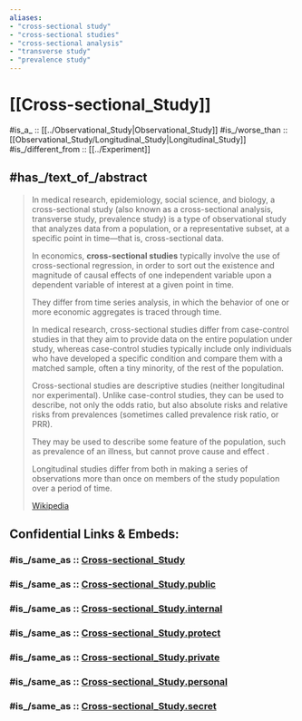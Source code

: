 ```yaml
---
aliases:
- "cross-sectional study"
- "cross-sectional studies"
- "cross-sectional analysis"
- "transverse study"
- "prevalence study"
---
```


# [[Cross-sectional_Study]] 

#is_a_ :: [[../Observational_Study|Observational_Study]] 
#is_/worse_than :: [[Observational_Study/Longitudinal_Study|Longitudinal_Study]] 
#is_/different_from :: [[../Experiment]] 

## #has_/text_of_/abstract 

> In medical research, epidemiology, social science, and biology, a cross-sectional study 
> (also known as a cross-sectional analysis, transverse study, prevalence study) 
> is a type of observational study that analyzes data from a population, 
> or a representative subset, at a specific point in time—that is, cross-sectional data.
>
> In economics, **cross-sectional studies** typically involve the use of cross-sectional regression, 
> in order to sort out the existence and magnitude of causal effects of one independent variable 
> upon a dependent variable of interest at a given point in time. 
> 
> They differ from time series analysis, 
> in which the behavior of one or more economic aggregates is traced through time.
>
> In medical research, cross-sectional studies differ from case-control studies 
> in that they aim to provide data on the entire population under study, 
> whereas case-control studies typically include only individuals 
> who have developed a specific condition and compare them with a matched sample, 
> often a tiny minority, of the rest of the population. 
> 
> Cross-sectional studies are descriptive studies (neither longitudinal nor experimental). 
> Unlike case-control studies, they can be used to describe, not only the odds ratio, 
> but also absolute risks and relative risks from prevalences 
> (sometimes called prevalence risk ratio, or PRR).  
> 
> They may be used to describe some feature of the population, such as prevalence of an illness, 
> but cannot prove cause and effect . 
> 
> Longitudinal studies differ from both in making a series of 
> observations more than once on members of the study population over a period of time.
>
> [Wikipedia](https://en.wikipedia.org/wiki/Cross-sectional%20study) 


## Confidential Links & Embeds: 

### #is_/same_as :: [Cross-sectional_Study](/_Standards/Mathematics/Statistics/Observational_Study/Cross-sectional_Study.md) 

### #is_/same_as :: [Cross-sectional_Study.public](/_public/Mathematics/Statistics/Observational_Study/Cross-sectional_Study.public.md) 

### #is_/same_as :: [Cross-sectional_Study.internal](/_internal/Mathematics/Statistics/Observational_Study/Cross-sectional_Study.internal.md) 

### #is_/same_as :: [Cross-sectional_Study.protect](/_protect/Mathematics/Statistics/Observational_Study/Cross-sectional_Study.protect.md) 

### #is_/same_as :: [Cross-sectional_Study.private](/_private/Mathematics/Statistics/Observational_Study/Cross-sectional_Study.private.md) 

### #is_/same_as :: [Cross-sectional_Study.personal](/_personal/Mathematics/Statistics/Observational_Study/Cross-sectional_Study.personal.md) 

### #is_/same_as :: [Cross-sectional_Study.secret](/_secret/Mathematics/Statistics/Observational_Study/Cross-sectional_Study.secret.md)

